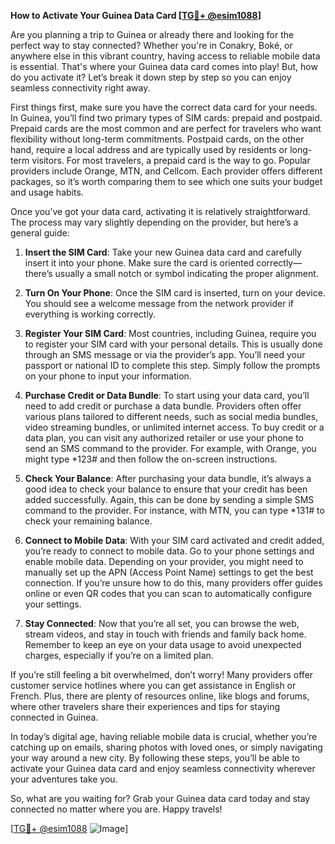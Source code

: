 **How to Activate Your Guinea Data Card [[TG💪+ @esim1088](https://t.me/s/esim1088)]**

Are you planning a trip to Guinea or already there and looking for the perfect way to stay connected? Whether you're in Conakry, Boké, or anywhere else in this vibrant country, having access to reliable mobile data is essential. That's where your Guinea data card comes into play! But, how do you activate it? Let’s break it down step by step so you can enjoy seamless connectivity right away.

First things first, make sure you have the correct data card for your needs. In Guinea, you’ll find two primary types of SIM cards: prepaid and postpaid. Prepaid cards are the most common and are perfect for travelers who want flexibility without long-term commitments. Postpaid cards, on the other hand, require a local address and are typically used by residents or long-term visitors. For most travelers, a prepaid card is the way to go. Popular providers include Orange, MTN, and Cellcom. Each provider offers different packages, so it’s worth comparing them to see which one suits your budget and usage habits.

Once you’ve got your data card, activating it is relatively straightforward. The process may vary slightly depending on the provider, but here’s a general guide:

1. **Insert the SIM Card**: Take your new Guinea data card and carefully insert it into your phone. Make sure the card is oriented correctly—there’s usually a small notch or symbol indicating the proper alignment.

2. **Turn On Your Phone**: Once the SIM card is inserted, turn on your device. You should see a welcome message from the network provider if everything is working correctly.

3. **Register Your SIM Card**: Most countries, including Guinea, require you to register your SIM card with your personal details. This is usually done through an SMS message or via the provider’s app. You’ll need your passport or national ID to complete this step. Simply follow the prompts on your phone to input your information.

4. **Purchase Credit or Data Bundle**: To start using your data card, you’ll need to add credit or purchase a data bundle. Providers often offer various plans tailored to different needs, such as social media bundles, video streaming bundles, or unlimited internet access. To buy credit or a data plan, you can visit any authorized retailer or use your phone to send an SMS command to the provider. For example, with Orange, you might type *123# and then follow the on-screen instructions.

5. **Check Your Balance**: After purchasing your data bundle, it’s always a good idea to check your balance to ensure that your credit has been added successfully. Again, this can be done by sending a simple SMS command to the provider. For instance, with MTN, you can type *131# to check your remaining balance.

6. **Connect to Mobile Data**: With your SIM card activated and credit added, you’re ready to connect to mobile data. Go to your phone settings and enable mobile data. Depending on your provider, you might need to manually set up the APN (Access Point Name) settings to get the best connection. If you’re unsure how to do this, many providers offer guides online or even QR codes that you can scan to automatically configure your settings.

7. **Stay Connected**: Now that you’re all set, you can browse the web, stream videos, and stay in touch with friends and family back home. Remember to keep an eye on your data usage to avoid unexpected charges, especially if you’re on a limited plan.

If you’re still feeling a bit overwhelmed, don’t worry! Many providers offer customer service hotlines where you can get assistance in English or French. Plus, there are plenty of resources online, like blogs and forums, where other travelers share their experiences and tips for staying connected in Guinea.

In today’s digital age, having reliable mobile data is crucial, whether you’re catching up on emails, sharing photos with loved ones, or simply navigating your way around a new city. By following these steps, you’ll be able to activate your Guinea data card and enjoy seamless connectivity wherever your adventures take you.

So, what are you waiting for? Grab your Guinea data card today and stay connected no matter where you are. Happy travels!

[[TG💪+ @esim1088](https://t.me/s/esim1088) ![Image](https://i.postimg.cc/Y0z9fWf4/image.png)]